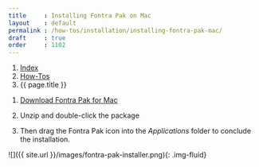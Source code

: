 ```yaml
---
title     : Installing Fontra Pak on Mac
layout    : default
permalink : /how-tos/installation/installing-fontra-pak-mac/
draft     : true
order     : 1102
---
```


<nav aria-label="breadcrumb">
  <ol class="breadcrumb small">
    <li class="breadcrumb-item"><a href="{{ site.url }}">Index</a></li>
    <li class="breadcrumb-item"><a href="{{ site.url }}/how-tos">How-Tos</a></li>
    <li class="breadcrumb-item active" aria-current="page">{{ page.title }}</li>
  </ol>
</nav>

1. [Download Fontra Pak for Mac](https://fontra-download.black-foundry.com/FontraPak.dmg)

2. Unzip and double-click the package

3. Then drag the Fontra Pak icon into the *Applications* folder to conclude the installation.

  ![]({{ site.url }}/images/fontra-pak-installer.png){: .img-fluid}


[Fontra Pak]: http://github.com/fontra/fontra-pak
[build Fontra from source]: ../building-fontra-from-source
[GitHub]: http://github.com
[Actions]: http://github.com/fontra/fontra-pak/actions
